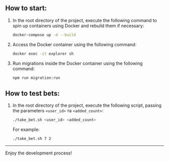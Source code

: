 ## How to start:

1. In the root directory of the project, execute the following command to spin up containers using Docker and rebuild them if necessary:
    ```bash
    docker-compose up -d --build
    ```

2. Access the Docker container using the following command:
    ```bash
    docker exec -it explorer sh
    ```

3. Run migrations inside the Docker container using the following command:

    ```bash
    npm run migration:run
    ```

## How to test bets:

1. In the root directory of the project, execute the following script, passing the parameters `<user_id>` та `<added_count>`:

    ```bash
    ./take_bet.sh <user_id> <added_count>
    ```

    For example:

    ```bash
    ./take_bet.sh 7 2
    ```

---

Enjoy the development process!
